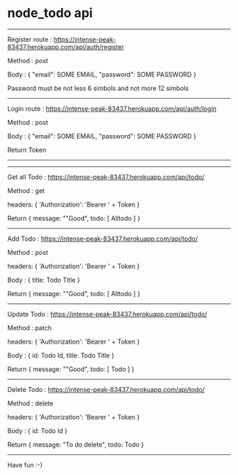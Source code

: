 # node_todo api

---

Register route : https://intense-peak-83437.herokuapp.com/api/auth/register

Method : post

Body : {
"email": SOME EMAIL,
"password": SOME PASSWORD
}

Password must be not less 6 simbols and not more 12 simbols

---

Login route : https://intense-peak-83437.herokuapp.com/api/auth/login

Method : post

Body : {
"email": SOME EMAIL,
"password": SOME PASSWORD
}

Return Token

---

---

Get all Todo : https://intense-peak-83437.herokuapp.com/api/todo/

Method : get

headers: { 'Authorization': 'Bearer ' + Token }

Return { message: ""Good", todo: [ Alltodo ] }

---

Add Todo : https://intense-peak-83437.herokuapp.com/api/todo/

Method : post

headers: { 'Authorization': 'Bearer ' + Token }

Body : {
title: Todo Title
}

Return { message: ""Good", todo: [ Alltodo ] }

---

Update Todo : https://intense-peak-83437.herokuapp.com/api/todo/

Method : patch

headers: { 'Authorization': 'Bearer ' + Token }

Body : {
id: Todo Id,
title: Todo Title
}

Return { message: ""Good", todo: [ Todo ] }

---

Delete Todo : https://intense-peak-83437.herokuapp.com/api/todo/

Method : delete

headers: { 'Authorization': 'Bearer ' + Token }

Body : { id: Todo Id }

Return { message: "To do delete", todo: Todo }

---

Have fun :-)
